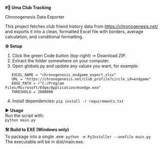 **#📄 Uma Club Tracking**

Chronogenesis Data Exporter

This project fetches club friend history data from https://chronogenesis.net/ and exports it into a clean, formatted Excel file with borders, average calculation, and conditional formatting.

**⚙️ Setup**

1. Click the green Code button (top-right) → Download ZIP.
2. Extract the folder somewhere on your computer.
3. Open globals.py and update any values you want, for example:

```
   EXCEL_NAME = "chronogenesis_endgame_export.xlsx"
   URL = "https://chronogenesis.net/club_profile?circle_id=endgame"
   EDGE_PATH = r"C:/Program Files/Microsoft/Edge/Application/msedge.exe"
   THRESHOLD = 2000000
```

4. Install dependencies:
   `pip install -r requirements.txt`

**▶️ Usage**  
Run the script with:  
`python main.py`

**🛠 Build to EXE (Windows only)**  
To package into a single .exe:
`python -m PyInstaller --onefile main.py`  
The executable will be in dist/main.exe.

